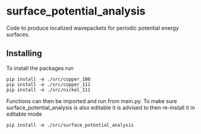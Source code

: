 # surface_potential_analysis

Code to produce localized wavepackets for periodic potential energy surfaces.

## Installing

To install the packages run

```shell
pip install -e ./src/copper_100
pip install -e ./src/copper_111
pip install -e ./src/nickel_111
```

Functions can then be imported and run from main.py.
To make sure surface_potential_analysis is also editable it is advised to then re-install it in editable mode

```shell
pip install -e ./src/surface_potential_analysis
```
